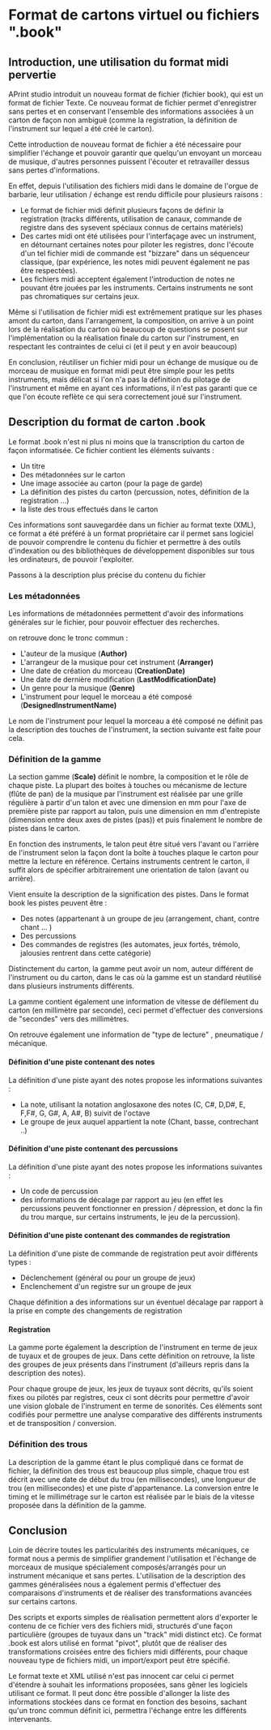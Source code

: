 
Format de cartons virtuel ou fichiers ".book"
=============================================


Introduction, une utilisation du format midi pervertie
------------------------------------------------------

APrint studio introduit un nouveau format de fichier (fichier book), qui est un format de fichier Texte. Ce nouveau format de fichier permet d'enregistrer sans pertes et en conservant l'ensemble des informations associées à un carton de façon non ambiguë (comme la registration, la définition de l'instrument sur lequel a été créé le carton).

Cette introduction de nouveau format de fichier a été nécessaire pour simplifier l'échange et pouvoir garantir que quelqu'un envoyant un morceau de musique, d'autres personnes puissent l'écouter et retravailler dessus sans pertes d'informations.

En effet, depuis l'utilisation des fichiers midi dans le domaine de l'orgue de barbarie, leur utilisation / échange est rendu difficile pour plusieurs raisons :

-   Le format de fichier midi définit plusieurs façons de définir la registration (tracks différents, utilisation de canaux, commande de registre dans des sysevent spéciaux connus de certains matériels)
-   Des cartes midi ont été utilisées pour l'interfaçage avec un instrument, en détournant certaines notes pour piloter les registres, donc l'écoute d'un tel fichier midi de commande est "bizzare" dans un séquenceur classique, (par expérience, les notes midi peuvent également ne pas être respectées).
-   Les fichiers midi acceptent également l'introduction de notes ne pouvant être jouées par les instruments. Certains instruments ne sont pas chromatiques sur certains jeux.

Même si l'utilisation de fichier midi est extrêmement pratique sur les phases amont du carton, dans l'arrangement, la composition, on arrive à un point lors de la réalisation du carton où beaucoup de questions se posent sur l'implémentation ou la réalisation finale du carton sur l'instrument, en respectant les contraintes de celui ci (et il peut y en avoir beaucoup)

En conclusion, réutiliser un fichier midi pour un échange de musique ou de morceau de musique en format midi peut être simple pour les petits instruments, mais délicat si l'on n'a pas la définition du pilotage de l'instrument et même en ayant ces informations, il n'est pas garanti que ce que l'on écoute reflète ce qui sera correctement joué sur l'instrument.


Description du format de carton .book
-------------------------------------

Le format .book n'est ni plus ni moins que la transcription du carton de façon informatisée. Ce fichier contient les éléments suivants :

-   Un titre
-   Des métadonnées sur le carton
-   Une image associée au carton (pour la page de garde)
-   La définition des pistes du carton (percussion, notes, définition de la registration ...)
-   la liste des trous effectués dans le carton

Ces informations sont sauvegardée dans un fichier au format texte (XML), ce format a été préféré à un format propriétaire car il permet sans logiciel de pouvoir comprendre le contenu du fichier et permettre à des outils d'indexation ou des bibliothèques de développement disponibles sur tous les ordinateurs, de pouvoir l'exploiter.

Passons à la description plus précise du contenu du fichier

### Les métadonnées

Les informations de métadonnées permettent d'avoir des informations générales sur le fichier, pour pouvoir effectuer des recherches.

on retrouve donc le tronc commun :

-   L'auteur de la musique (**Author)**
-   L'arrangeur de la musique pour cet instrument (**Arranger)**
-   Une date de création du morceau (**CreationDate)**
-   Une date de dernière modification (**LastModificationDate)**
-   Un genre pour la musique (**Genre)**
-   L'instrument pour lequel le morceau a été composé (**DesignedInstrumentName)**

Le nom de l'instrument pour lequel la morceau a été composé ne définit pas la description des touches de l'instrument, la section suivante est faite pour cela.

### Définition de la gamme

La section gamme (**Scale)** définit le nombre, la composition et le rôle de chaque piste. La plupart des boites à touches ou mécanisme de lecture (flûte de pan) de la musique par l'instrument est réalisée par une grille régulière à partir d'un talon et avec une dimension en mm pour l'axe de première piste par rapport au talon, puis une dimension en mm d'entrepiste (dimension entre deux axes de pistes (pas)) et puis finalement le nombre de pistes dans le carton.

En fonction des instruments, le talon peut être situé vers l'avant ou l'arrière de l'instrument selon la façon dont la boîte à touches plaque le carton pour mettre la lecture en référence. Certains instruments centrent le carton, il suffit alors de spécifier arbitrairement une orientation de talon (avant ou arrière).

Vient ensuite la description de la signification des pistes. Dans le format book les pistes peuvent être :

-   Des notes (appartenant à un groupe de jeu (arrangement, chant, contre chant ... )
-   Des percussions
-   Des commandes de registres (les automates, jeux fortés, trémolo, jalousies rentrent dans cette catégorie)

Distinctement du carton, la gamme peut avoir un nom, auteur différent de l'instrument ou du carton, dans le cas où la gamme est un standard réutilisé dans plusieurs instruments différents.

La gamme contient également une information de vitesse de défilement du carton (en millimètre par seconde), ceci permet d'effectuer des conversions de "secondes" vers des millimètres.

On retrouve également une information de "type de lecture" , pneumatique / mécanique.

#### Définition d'une piste contenant des notes

La définition d'une piste ayant des notes propose les informations suivantes :

-   La note, utilisant la notation anglosaxone des notes (C, C\#, D,D\#, E, F,F\#, G, G\#, A, A\#, B) suivit de l'octave
-   Le groupe de jeux auquel appartient la note (Chant, basse, contrechant ..)

#### Définition d'une piste contenant des percussions

La définition d'une piste ayant des notes propose les informations suivantes :

-   Un code de percussion
-   des informations de décalage par rapport au jeu (en effet les percussions peuvent fonctionner en pression / dépression, et donc la fin du trou marque, sur certains instruments, le jeu de la percussion).

#### Définition d'une piste contenant des commandes de registration

La définition d'une piste de commande de registration peut avoir différents types :

-   Déclenchement (général ou pour un groupe de jeux)
-   Enclenchement d'un registre sur un groupe de jeux

Chaque définition a des informations sur un éventuel décalage par rapport à la prise en compte des changements de registration

#### Registration

La gamme porte également la description de l'instrument en terme de jeux de tuyaux et de groupes de jeux. Dans cette définition on retrouve, la liste des groupes de jeux présents dans l'instrument (d'ailleurs repris dans la description des notes).

Pour chaque groupe de jeux, les jeux de tuyaux sont décrits, qu'ils soient fixes ou pilotés par registres, ceux ci sont décrits pour permettre d'avoir une vision globale de l'instrument en terme de sonorités. Ces éléments sont codifiés pour permettre une analyse comparative des différents instruments et de transposition / conversion.

### Définition des trous

La description de la gamme étant le plus compliqué dans ce format de fichier, la définition des trous est beaucoup plus simple, chaque trou est décrit avec une date de début du trou (en millisecondes), une longueur de trou (en millisecondes) et une piste d'appartenance. La conversion entre le timing et le millimétrage sur le carton est réalisée par le biais de la vitesse proposée dans la définition de la gamme.

### 

Conclusion
----------

Loin de décrire toutes les particularités des instruments mécaniques, ce format nous a permis de simplifier grandement l'utilisation et l'échange de morceaux de musique spécialement composés/arrangés pour un instrument mécanique et sans pertes. L'utilisation de la description des gammes généralisées nous a également permis d'effectuer des comparaisons d'instruments et de réaliser des transformations avancées sur certains cartons.

Des scripts et exports simples de réalisation permettent alors d'exporter le contenu de ce fichier vers des fichiers midi, structurés d'une façon particulière (groupes de tuyaux dans un "track" midi distinct etc). Ce format .book est alors utilisé en format "pivot", plutôt que de réaliser des transformations croisées entre des fichiers midi différents, pour chaque nouveau type de fichiers midi, un import/export peut être spécifié.

Le format texte et XML utilisé n'est pas innocent car celui ci permet d'étendre à souhait les informations proposées, sans gêner les logiciels utilisant ce format. Il peut donc être possible d'allonger la liste des informations stockées dans ce format en fonction des besoins, sachant qu'un tronc commun définit ici, permettra l'échange entre les différents intervenants.


